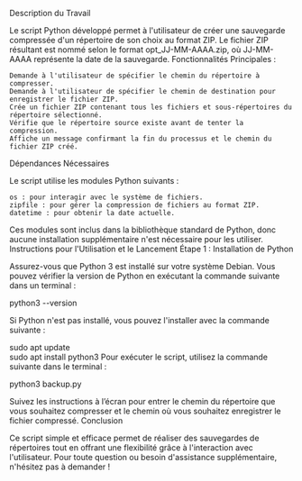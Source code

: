 Description du Travail

Le script Python développé permet à l'utilisateur de créer une sauvegarde compressée d'un répertoire de son choix au format ZIP. Le fichier ZIP résultant est nommé selon le format opt_JJ-MM-AAAA.zip, où JJ-MM-AAAA représente la date de la sauvegarde.
Fonctionnalités Principales :

    Demande à l'utilisateur de spécifier le chemin du répertoire à compresser.
    Demande à l'utilisateur de spécifier le chemin de destination pour enregistrer le fichier ZIP.
    Crée un fichier ZIP contenant tous les fichiers et sous-répertoires du répertoire sélectionné.
    Vérifie que le répertoire source existe avant de tenter la compression.
    Affiche un message confirmant la fin du processus et le chemin du fichier ZIP créé.

Dépendances Nécessaires

Le script utilise les modules Python suivants :

    os : pour interagir avec le système de fichiers.
    zipfile : pour gérer la compression de fichiers au format ZIP.
    datetime : pour obtenir la date actuelle.

Ces modules sont inclus dans la bibliothèque standard de Python, donc aucune installation supplémentaire n'est nécessaire pour les utiliser.
Instructions pour l'Utilisation et le Lancement
Étape 1 : Installation de Python

Assurez-vous que Python 3 est installé sur votre système Debian. Vous pouvez vérifier la version de Python en exécutant la commande suivante dans un terminal :

python3 --version

Si Python n'est pas installé, vous pouvez l'installer avec la commande suivante :

sudo apt update  
sudo apt install python3
Pour exécuter le script, utilisez la commande suivante dans le terminal :

python3 backup.py

Suivez les instructions à l’écran pour entrer le chemin du répertoire que vous souhaitez compresser et le chemin où vous souhaitez enregistrer le fichier compressé.
Conclusion

Ce script simple et efficace permet de réaliser des sauvegardes de répertoires tout en offrant une flexibilité grâce à l'interaction avec l'utilisateur. Pour toute question ou besoin d'assistance supplémentaire, n'hésitez pas à demander !
